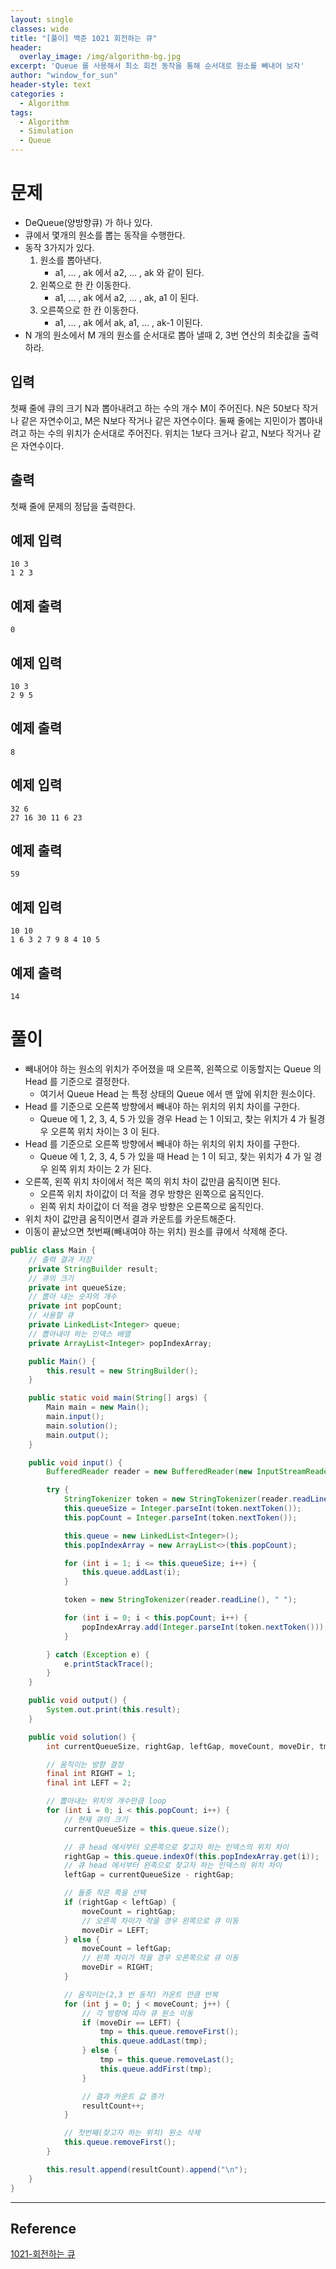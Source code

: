 ```yaml
--- 
layout: single
classes: wide
title: "[풀이] 백준 1021 회전하는 큐"
header:
  overlay_image: /img/algorithm-bg.jpg
excerpt: 'Queue 를 사용해서 최소 회전 동작을 통해 순서대로 원소를 빼내어 보자'
author: "window_for_sun"
header-style: text
categories :
  - Algorithm
tags:
  - Algorithm
  - Simulation
  - Queue
---  
```


# 문제
- DeQueue(양방향큐) 가 하나 있다.
- 큐에서 몇개의 원소를 뽑는 동작을 수행한다.
- 동작 3가지가 있다.
	1. 원소를 뽑아낸다.
		- a1, ... , ak 에서 a2, ... , ak 와 같이 된다.
	1. 왼쪽으로 한 칸 이동한다.
		- a1, ... , ak 에서 a2, ... , ak, a1 이 된다.
	1. 오른쪽으로 한 칸 이동한다.
		- a1, ... , ak 에서 ak, a1, ... , ak-1 이된다.
- N 개의 원소에서 M 개의 원소를 순서대로 뽑아 낼때 2, 3번 연산의 최솟값을 출력하라.

## 입력
첫째 줄에 큐의 크기 N과 뽑아내려고 하는 수의 개수 M이 주어진다. 
N은 50보다 작거나 같은 자연수이고, M은 N보다 작거나 같은 자연수이다. 
둘째 줄에는 지민이가 뽑아내려고 하는 수의 위치가 순서대로 주어진다. 
위치는 1보다 크거나 같고, N보다 작거나 같은 자연수이다.

## 출력
첫째 줄에 문제의 정답을 출력한다.

## 예제 입력

```
10 3
1 2 3
```  

## 예제 출력

```
0
```  

## 예제 입력

```
10 3
2 9 5
```  

## 예제 출력

```
8
```  

## 예제 입력

```
32 6
27 16 30 11 6 23
```  

## 예제 출력

```
59
```  

## 예제 입력

```
10 10
1 6 3 2 7 9 8 4 10 5
```  

## 예제 출력

```
14
```  

# 풀이
- 빼내어야 하는 원소의 위치가 주어졌을 때 오른쪽, 왼쪽으로 이동할지는 Queue 의 Head 를 기준으로 결정한다.
	- 여기서 Queue Head 는 특정 상태의 Queue 에서 맨 앞에 위치한 원소이다.
- Head 를 기준으로 오른쪽 방향에서 빼내야 하는 위치의 위치 차이를 구한다.
	- Queue 에 1, 2, 3, 4, 5 가 있을 경우 Head 는 1 이되고, 찾는 위치가 4 가 될경우 오른쪽 위치 차이는 3 이 된다.
- Head 를 기준으로 오른쪽 방향에서 빼내야 하는 위치의 위치 차이를 구한다.
	- Queue 에 1, 2, 3, 4, 5 가 있을 때 Head 는 1 이 되고, 찾는 위치가 4 가 일 경우 왼쪽 위치 차이는 2 가 된다.
- 오른쪽, 왼쪽 위치 차이에서 적은 쪽의 위치 차이 값만큼 움직이면 된다.
	- 오른쪽 위치 차이값이 더 적을 경우 방향은 왼쪽으로 움직인다.
	- 왼쪽 위치 차이값이 더 적을 경우 방향은 오른쪽으로 움직인다.
- 위치 차이 값만큼 움직이면서 결과 카운트를 카운트해준다.
- 이동이 끝났으면 첫번째(빼내여야 하는 위치) 원소를 큐에서 삭제해 준다.

```java
public class Main {
    // 출력 결과 저장
    private StringBuilder result;
    // 큐의 크기
    private int queueSize;
    // 뽑아 내는 숫자의 개수
    private int popCount;
    // 사용할 큐
    private LinkedList<Integer> queue;
    // 뽑아내야 하는 인덱스 배열
    private ArrayList<Integer> popIndexArray;

    public Main() {
        this.result = new StringBuilder();
    }

    public static void main(String[] args) {
        Main main = new Main();
        main.input();
        main.solution();
        main.output();
    }

    public void input() {
        BufferedReader reader = new BufferedReader(new InputStreamReader(System.in));

        try {
            StringTokenizer token = new StringTokenizer(reader.readLine(), " ");
            this.queueSize = Integer.parseInt(token.nextToken());
            this.popCount = Integer.parseInt(token.nextToken());

            this.queue = new LinkedList<Integer>();
            this.popIndexArray = new ArrayList<>(this.popCount);

            for (int i = 1; i <= this.queueSize; i++) {
                this.queue.addLast(i);
            }

            token = new StringTokenizer(reader.readLine(), " ");

            for (int i = 0; i < this.popCount; i++) {
                popIndexArray.add(Integer.parseInt(token.nextToken()));
            }

        } catch (Exception e) {
            e.printStackTrace();
        }
    }

    public void output() {
        System.out.print(this.result);
    }

    public void solution() {
        int currentQueueSize, rightGap, leftGap, moveCount, moveDir, tmp, resultCount = 0;

        // 움직이는 방향 결정
        final int RIGHT = 1;
        final int LEFT = 2;

        // 뽑아내는 위치의 개수만큼 loop
        for (int i = 0; i < this.popCount; i++) {
            // 현재 큐의 크기
            currentQueueSize = this.queue.size();

            // 큐 head 에서부터 오른쪽으로 찾고자 하는 인덱스의 위치 차이
            rightGap = this.queue.indexOf(this.popIndexArray.get(i));
            // 큐 head 에서부터 왼족으로 찾고자 하는 인덱스의 위치 차이
            leftGap = currentQueueSize - rightGap;

            // 둘중 작은 쪽을 선택
            if (rightGap < leftGap) {
                moveCount = rightGap;
                // 오른쪽 차이가 작을 경우 왼쪽으로 큐 이동
                moveDir = LEFT;
            } else {
                moveCount = leftGap;
                // 왼쪽 차이가 작을 경우 오른쪽으로 큐 이동
                moveDir = RIGHT;
            }

            // 움직이는(2,3 번 동작) 카운트 만큼 반복
            for (int j = 0; j < moveCount; j++) {
                // 각 방향에 따라 큐 원소 이동
                if (moveDir == LEFT) {
                    tmp = this.queue.removeFirst();
                    this.queue.addLast(tmp);
                } else {
                    tmp = this.queue.removeLast();
                    this.queue.addFirst(tmp);
                }

                // 결과 카운트 값 증가
                resultCount++;
            }

            // 첫번째(찾고자 하는 위치) 원소 삭제
            this.queue.removeFirst();
        }

        this.result.append(resultCount).append("\n");
    }
}
```  


---
## Reference
[1021-회전하는 큐](https://www.acmicpc.net/problem/1021)  
